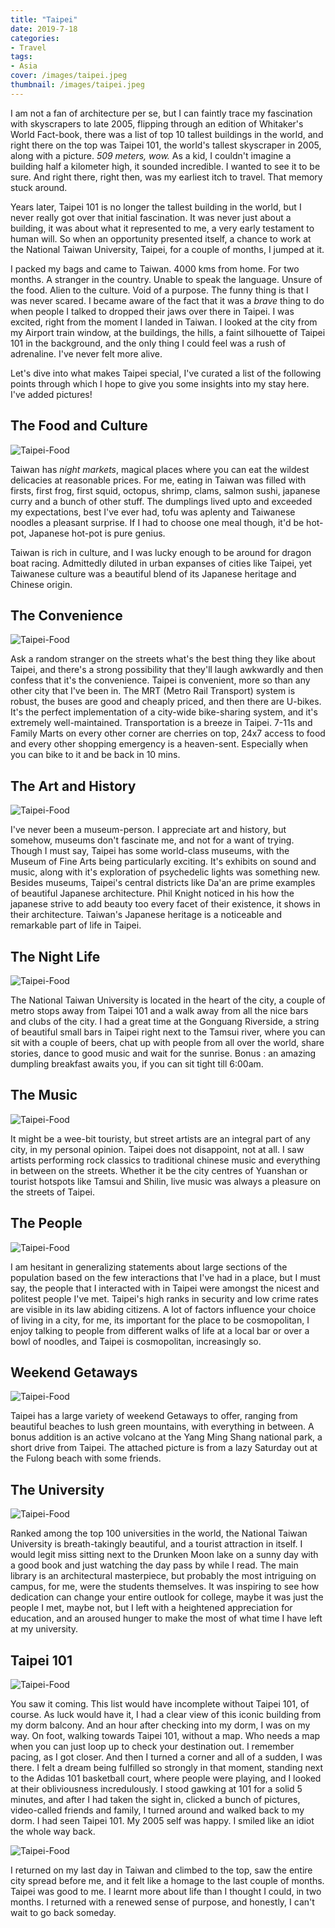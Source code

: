 ```yaml
---
title: "Taipei"
date: 2019-7-18
categories:
- Travel
tags:
- Asia
cover: /images/taipei.jpeg
thumbnail: /images/taipei.jpeg
---
```


I am not a fan of architecture per se, but I can faintly trace my fascination with skyscrapers to late 2005, flipping through an edition of Whitaker's World Fact-book, there was a list of top 10 tallest buildings in the world, and right there on the top was Taipei 101, the world's tallest skyscraper in 2005, along with a picture. *509 meters, wow.* As a kid, I couldn't imagine a building half a kilometer high, it sounded incredible. I wanted to see it to be sure. And right there, right then, was my earliest itch to travel. That memory stuck around.

<!--more-->

Years later, Taipei 101 is no longer the tallest building in the world, but I never really got over that initial fascination. It was never just about a building, it was about what it represented to me, a very early testament to human will. So when an opportunity presented itself, a chance to work at the National Taiwan University, Taipei, for a couple of months, I jumped at it.

I packed my bags and came to Taiwan. 4000 kms from home. For two months. A stranger in the country. Unable to speak the language. Unsure of the food. Alien to the culture. Void of a purpose. The funny thing is that I was never scared. I became aware of the fact that it was a *brave* thing to do when people I talked to dropped their jaws over there in Taipei. I was excited, right from the moment I landed in Taiwan. I looked at the city from my Airport train window, at the buildings, the hills, a faint silhouette of Taipei 101 in the background, and the only thing I could feel was a rush of adrenaline. I've never felt more alive.

Let's dive into what makes Taipei special, I've curated a list of the following points through which I hope to give you some insights into my stay here. I've added pictures!  

## The Food and Culture

![Taipei-Food](/images/taipei_food.jpg)

Taiwan has *night markets*, magical places where you can eat the wildest delicacies at reasonable prices. For me, eating in Taiwan was filled with firsts, first frog, first squid, octopus, shrimp, clams, salmon sushi, japanese curry and a bunch of other stuff. The dumplings lived upto and exceeded my expectations, best I've ever had, tofu was aplenty and Taiwanese noodles a pleasant surprise. If I had to choose one meal though, it'd be hot-pot, Japanese hot-pot is pure genius. 

Taiwan is rich in culture, and I was lucky enough to be around for dragon boat racing. Admittedly diluted in urban expanses of cities like Taipei, yet Taiwanese culture was a beautiful blend of its Japanese heritage and Chinese origin.

## The Convenience

![Taipei-Food](/images/taipei_ubike.jpg)

Ask a random stranger on the streets what's the best thing they like about Taipei, and there's a strong possibility that they'll laugh awkwardly and then confess that it's the convenience. Taipei is convenient, more so than any other city that I've been in. The MRT (Metro Rail Transport) system is robust, the buses are good and cheaply priced, and then there are U-bikes. It's the perfect implementation of a city-wide bike-sharing system, and it's extremely well-maintained. Transportation is a breeze in Taipei. 7-11s and Family Marts on every other corner are cherries on top, 24x7 access to food and every other shopping emergency is a heaven-sent. Especially when you can bike to it and be back in 10 mins.

## The Art and History

![Taipei-Food](/images/taipei_art.jpg)

I've never been a museum-person. I appreciate art and history, but somehow, museums don't fascinate me, and not for a want of trying. Though I must say, Taipei has some world-class museums, with the Museum of Fine Arts being particularly exciting. It's exhibits on sound and music, along with it's exploration of psychedelic lights was something new. Besides museums, Taipei's central districts like Da'an are prime examples of beautiful Japanese architecture. Phil Knight noticed in his how the japanese strive to add beauty too every facet of their existence, it shows in their architecture. Taiwan's Japanese heritage is a noticeable and remarkable part of life in Taipei.

## The Night Life

![Taipei-Food](/images/taipei_nightlife.jpg)

The National Taiwan University is located in the heart of the city, a couple of metro stops away from Taipei 101 and a walk away from all the nice bars and clubs of the city. I had a great time at the Gonguang Riverside, a string of beautiful small bars in Taipei right next to the Tamsui river, where you can sit with a couple of beers, chat up with people from all over the world, share stories, dance to good music and wait for the sunrise. Bonus : an amazing dumpling breakfast awaits you, if you can sit tight till 6:00am.

## The Music

![Taipei-Food](/images/taipei_music.png)

It might be a wee-bit touristy, but street artists are an integral part of any city, in my personal opinion. Taipei does not disappoint, not at all. I saw artists performing rock classics to traditional chinese music and everything in between on the streets. Whether it be the city centres of Yuanshan or tourist hotspots like Tamsui and Shilin, live music was always a pleasure on the streets of Taipei.

## The People

![Taipei-Food](/images/taipei_people.jpg)

I am hesitant in generalizing statements about large sections of the population based on the few interactions that I've had in a place, but I must say, the people that I interacted with in Taipei were amongst the nicest and politest people I've met. Taipei's high ranks in security and low crime rates are visible in its law abiding citizens. A lot of factors influence your choice of living in a city, for me, its important for the place to be cosmopolitan, I enjoy talking to people from different walks of life at a local bar or over a bowl of noodles, and Taipei is cosmopolitan, increasingly so.

## Weekend Getaways

![Taipei-Food](/images/taipei_fulong.jpg)

Taipei has a large variety of weekend Getaways to offer, ranging from beautiful beaches to lush green mountains, with everything in between. A bonus addition is an active volcano at the Yang Ming Shang national park, a short drive from Taipei. The attached picture is from a lazy Saturday out at the Fulong beach with some friends. 

## The University

![Taipei-Food](/images/taipei_ntu.jpg)

Ranked among the top 100 universities in the world, the National Taiwan University is breath-takingly beautiful, and a tourist attraction in itself. I would legit miss sitting next to the Drunken Moon lake on a sunny day with a good book and just watching the day pass by while I read. The main library is an architectural masterpiece, but probably the most intriguing on campus, for me, were the students themselves. It was inspiring to see how dedication can change your entire outlook for college, maybe it was just the people I met, maybe not, but I left with a heightened appreciation for education, and an aroused hunger to make the most of what time I have left at my university.

## Taipei 101

![Taipei-Food](/images/taipei_101.jpg)

You saw it coming. This list would have incomplete without Taipei 101, of course. As luck would have it, I had a clear view of this iconic building from my dorm balcony. And an hour after checking into my dorm, I was on my way. On foot, walking towards Taipei 101, without a map. Who needs a map when you can just loop up to check your destination out. I remember pacing, as I got closer. And then I turned a corner and all of a sudden, I was there. I felt a dream being fulfilled so strongly in that moment, standing next to the Adidas 101 basketball court, where people were playing, and I looked at their obliviousness incredulously. I stood gawking at 101 for a solid 5 minutes, and after I had taken the sight in, clicked a bunch of pictures, video-called friends and family, I turned around and walked back to my dorm. I had seen Taipei 101. My 2005 self was happy. I smiled like an idiot the whole way back.

![Taipei-Food](/images/taipei_cityscape.jpeg)

I returned on my last day in Taiwan and climbed to the top, saw the entire city spread before me, and it felt like a homage to the last couple of months. Taipei was good to me. I learnt more about life than I  thought I could, in two months. I returned with a renewed sense of purpose, and honestly, I can't wait to go back someday. 
